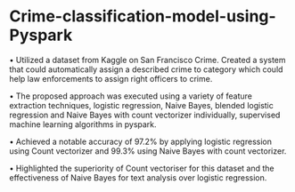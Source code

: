# Crime-classification-model-using-Pyspark
•	Utilized a dataset from Kaggle on San Francisco Crime. Created a system that could automatically assign a described crime to category which could help law enforcements to assign right officers to crime. 

•	The proposed approach was executed using a variety of feature extraction techniques, logistic regression, Naive Bayes, blended logistic regression and Naive Bayes with count vectorizer individually, supervised machine learning algorithms in pyspark. 

•	Achieved a notable accuracy of 97.2% by applying logistic regression using Count vectorizer and 99.3% using Naive Bayes with count vectorizer.

•	Highlighted the superiority of Count vectoriser for this dataset and the effectiveness of Naive Bayes for text analysis over logistic regression.
